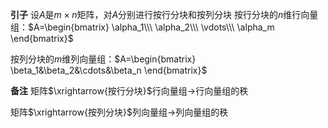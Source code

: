 **引子**
设$A$是$m\times n$矩阵，对$A$分别进行按行分块和按列分块
按行分块的$n$维行向量组：$A=\begin{bmatrix}
\alpha_1\\\ \alpha_2\\\ \vdots\\\ \alpha_m
\end{bmatrix}$

按列分块的$m$维列向量组：$A=\begin{bmatrix}
\beta_1&\beta_2&\cdots&\beta_n
\end{bmatrix}$

**备注**
矩阵$\xrightarrow{按行分块}$行向量组$\longrightarrow$行向量组的秩

矩阵$\xrightarrow{按列分块}$列向量组$\longrightarrow$列向量组的秩